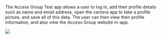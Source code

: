 The Access Group Test app allows a user to log in, add their profile details such as name and email address, open the camera app to take a profile picture, 
and save all of this data. The user can then view their profile information, and also view the Access Group website in-app. 

<img src="https://user-images.githubusercontent.com/70595314/130496110-c518b267-88a5-4893-8535-3e63f028daec.jpg">
